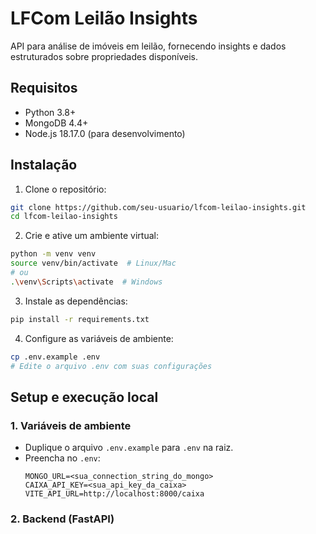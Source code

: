 # LFCom Leilão Insights

API para análise de imóveis em leilão, fornecendo insights e dados estruturados sobre propriedades disponíveis.

## Requisitos

- Python 3.8+
- MongoDB 4.4+
- Node.js 18.17.0 (para desenvolvimento)

## Instalação

1. Clone o repositório:
```bash
git clone https://github.com/seu-usuario/lfcom-leilao-insights.git
cd lfcom-leilao-insights
```

2. Crie e ative um ambiente virtual:
```bash
python -m venv venv
source venv/bin/activate  # Linux/Mac
# ou
.\venv\Scripts\activate  # Windows
```

3. Instale as dependências:
```bash
pip install -r requirements.txt
```

4. Configure as variáveis de ambiente:
```bash
cp .env.example .env
# Edite o arquivo .env com suas configurações
```

## Setup e execução local

### 1. Variáveis de ambiente
- Duplique o arquivo `.env.example` para `.env` na raiz.
- Preencha no `.env`:
  ```env
  MONGO_URL=<sua_connection_string_do_mongo>
  CAIXA_API_KEY=<sua_api_key_da_caixa>
  VITE_API_URL=http://localhost:8000/caixa
  ```

### 2. Backend (FastAPI)
```